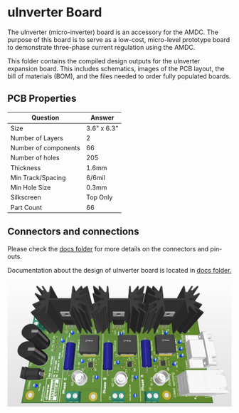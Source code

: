 # uInverter Board

The uInverter (micro-inverter) board is an accessory for the AMDC. The purpose of this board is to serve as a low-cost, micro-level prototype board to demonstrate three-phase current regulation using the AMDC.


This folder contains the compiled design outputs for the uInverter expansion board. This includes schematics, images of the PCB layout, the bill of materials (BOM), and the files needed to order fully populated boards. 

## PCB Properties
| Question          | Answer        |
|-------------------|---------------|
| Size              | 3.6" x 6.3"   |
| Number of Layers  | 2             |
| Number of components | 66         |
|Number of holes    | 205           |
| Thickness         | 1.6mm         |
| Min Track/Spacing | 6/6mil          |
| Min Hole Size     | 0.3mm           |
| Silkscreen        | Top Only      |
| Part Count        | 66            |


## Connectors and connections

Please check the [docs folder](../docs/) for more details on the connectors and pin-outs.

Documentation about the design of uInverter board is located in [docs folder.](../docs/)


![PCB 3D](uInverter3D_02.jpg)

